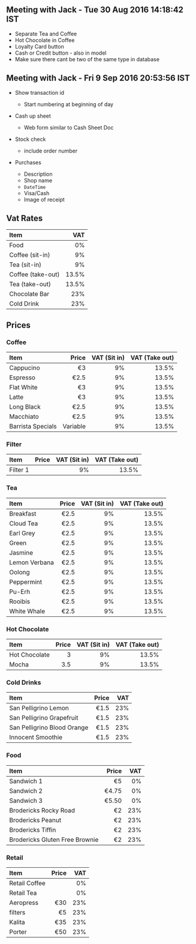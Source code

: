 ## Meeting with Jack - Tue 30 Aug 2016 14:18:42 IST

- Separate Tea and Coffee
- Hot Chocolate in Coffee
- Loyalty Card button
- Cash or Credit button - also in model
- Make sure there cant be two of the same type in database

## Meeting with Jack - Fri  9 Sep 2016 20:53:56 IST
- Show transaction id
    - Start numbering at beginning of day

- Cash up sheet
    - Web form similar to Cash Sheet Doc

- Stock check
    - include order number

- Purchases
    - Description
    - Shop name
    - `DateTime`
    - Visa/Cash
    - Image of receipt

## Vat Rates

| Item              | VAT   |
| :---------------- | ----: |
| Food              | 0%    |
| Coffee (sit-in)   | 9%    |
| Tea (sit-in)      | 9%    |
| Coffee (take-out) | 13.5% |
| Tea (take-out)    | 13.5% |
| Chocolate Bar     | 23%   |
| Cold Drink        | 23%   |

## Prices

### Coffee

| Item              | Price    | VAT (Sit in) | VAT (Take out) |
| :---------------- | -------: | -----------: | -------------: |
| Cappucino         | €3       | 9%           | 13.5%          |
| Espresso          | €2.5     | 9%           | 13.5%          |
| Flat White        | €3       | 9%           | 13.5%          |
| Latte             | €3       | 9%           | 13.5%          |
| Long Black        | €2.5     | 9%           | 13.5%          |
| Macchiato         | €2.5     | 9%           | 13.5%          |
| Barrista Specials | Variable | 9%           | 13.5%          |

### Filter

| Item     | Price | VAT (Sit in) | VAT (Take out) |
| :------- | ----: | -----------: | -------------: |
| Filter 1 |       | 9%           | 13.5%          |

### Tea

| Item          | Price | VAT (Sit in) | VAT (Take out) |
| :------------ | ----: | -----------: | -------------: |
| Breakfast     | €2.5  | 9%           | 13.5%          |
| Cloud Tea     | €2.5  | 9%           | 13.5%          |
| Earl Grey     | €2.5  | 9%           | 13.5%          |
| Green         | €2.5  | 9%           | 13.5%          |
| Jasmine       | €2.5  | 9%           | 13.5%          |
| Lemon Verbana | €2.5  | 9%           | 13.5%          |
| Oolong        | €2.5  | 9%           | 13.5%          |
| Peppermint    | €2.5  | 9%           | 13.5%          |
| Pu-Erh        | €2.5  | 9%           | 13.5%          |
| Rooibis       | €2.5  | 9%           | 13.5%          |
| White Whale   | €2.5  | 9%           | 13.5%          |

### Hot Chocolate

| Item          | Price | VAT (Sit in) | VAT (Take out) |
| :------------ | ----: | -----------: | -------------: |
| Hot Chocolate | 3     | 9%           | 13.5%          |
| Mocha         | 3.5   | 9%           | 13.5%          |

### Cold Drinks
| Item                        | Price | VAT |
| :-------------------------- | ----: | --: |
| San Pelligrino Lemon        | €1.5  | 23% |
| San Pelligrino Grapefruit   | €1.5  | 23% |
| San Pelligrino Blood Orange | €1.5  | 23% |
| Innocent Smoothie           | €1.5  | 23% |

### Food

| Item                           | Price | VAT |
| :--------------------------    | ----: | --: |
| Sandwich 1                     | €5    | 0%  |
| Sandwich 2                     | €4.75 | 0%  |
| Sandwich 3                     | €5.50 | 0%  |
| Brodericks Rocky Road          | €2    | 23% |
| Brodericks Peanut              | €2    | 23% |
| Brodericks Tiffin              | €2    | 23% |
| Brodericks Gluten Free Brownie | €2    | 23% |


### Retail

| Item           | Price | VAT |
| :------------- | ----: | --: |
| Retail Coffee  |       | 0%  |
| Retail Tea     |       | 0%  |
| Aeropress      | €30   | 23% |
| filters        | €5    | 23% |
| Kalita         | €35   | 23% |
| Porter         | €50   | 23% |

